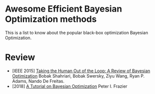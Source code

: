 # Awesome Efficient Bayesian Optimization methods
This is a list to know about the popular black-box optimization Bayesian Optimization.
# Review
* [IEEE 2015] [Taking the Human Out of the Loop: A Review of Bayesian Optimization](https://ieeexplore.ieee.org/stamp/stamp.jsp?arnumber=7352306) Bobak Shahriari, Bobak Swersky, Ziyu Wang, Ryan P. Adams, Nando De Freitas.
* [2018] [A Tutorial on Bayesian Optimization](https://arxiv.org/pdf/1807.02811.pdf%C2%A0) Peter I. Frazier
